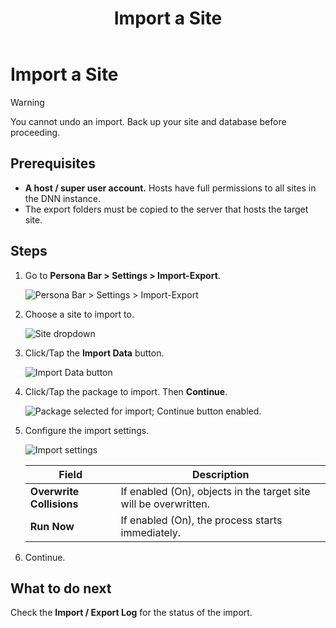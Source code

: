 ﻿---
uid: import-site
locale: en
title: Import a Site
dnneditions: DNN Platform,Evoq Content,Evoq Engage
dnnversion: 09.02.00
related-topics: export-site,transfer-an-export-package
---

# Import a Site

> [!Warning]
> You cannot undo an import. Back up your site and database before proceeding.

## Prerequisites

*   **A host / super user account.** Hosts have full permissions to all sites in the DNN instance.
*   The export folders must be copied to the server that hosts the target site.

## Steps

1.  Go to **Persona Bar \> Settings \> Import-Export**.
    
    ![Persona Bar > Settings > Import-Export](/images/scr-pbar-host-Settings-E91.png)
    
2.  Choose a site to import to.
    
      
    
    ![Site dropdown](/images/scr-Settings-ImportExport-ChooseSite-E91.png)
    
      
    
3.  Click/Tap the **Import Data** button.
    
      
    
    ![Import Data button](/images/scr-Settings-ImportExport-ImportData-button-E91.png)
    
      
    
4.  Click/Tap the package to import. Then **Continue**.
    
      
    
    ![Package selected for import; Continue button enabled.](/images/scr-Settings-ImportExport-select-package-to-import-E91.png)
    
      
    
5.  Configure the import settings.
    
      
    
    ![Import settings](/images/scr-Settings-ImportExport-ImportData-E91.png)
    
      
    
    |**Field**|**Description**|
    |---|---|
    |<strong>Overwrite Collisions</strong>|If enabled (On), objects in the target site will be overwritten.|
    |<strong>Run Now</strong>|If enabled (On), the process starts immediately.|
    
6.  Continue.

## What to do next

Check the **Import / Export Log** for the status of the import.
